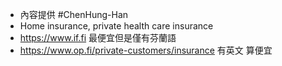 - 內容提供 #ChenHung-Han
- Home insurance, private health care insurance
- https://www.if.fi 最便宜但是僅有芬蘭語
- https://www.op.fi/private-customers/insurance 有英文 算便宜
